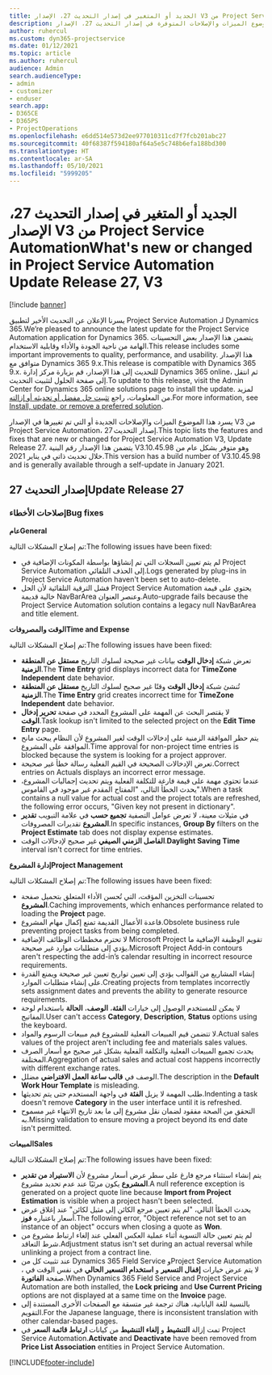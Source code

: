 ```yaml
---
title: الجديد أو المتغير في إصدار التحديث 27، الإصدار V3 من Project Service Automation
description: يسرد هذا الموضوع الميزات والإصلاحات المتوفرة في إصدار التحديث 27، الإصدار V3 من Project Service Automation.
author: ruhercul
ms.custom: dyn365-projectservice
ms.date: 01/12/2021
ms.topic: article
ms.author: ruhercul
audience: Admin
search.audienceType:
- admin
- customizer
- enduser
search.app:
- D365CE
- D365PS
- ProjectOperations
ms.openlocfilehash: e6dd514e573d2ee977010311cd7f7fcb201abc27
ms.sourcegitcommit: 40f68387f594180af64a5e5c748b6efa188bd300
ms.translationtype: HT
ms.contentlocale: ar-SA
ms.lasthandoff: 05/10/2021
ms.locfileid: "5999205"
---
```

# <a name="whats-new-or-changed-in-project-service-automation-update-release-27-v3"></a><span data-ttu-id="8dce9-103">الجديد أو المتغير في إصدار التحديث 27، الإصدار V3 من Project Service Automation</span><span class="sxs-lookup"><span data-stu-id="8dce9-103">What's new or changed in Project Service Automation Update Release 27, V3</span></span>

[!include [banner](../includes/psa-now-project-operations.md)]

<span data-ttu-id="8dce9-104">يسرنا الإعلان عن التحديث الأخير لتطبيق Project Service Automation لـ Dynamics 365.</span><span class="sxs-lookup"><span data-stu-id="8dce9-104">We’re pleased to announce the latest update for the Project Service Automation application for Dynamics 365.</span></span> <span data-ttu-id="8dce9-105">يتضمن هذا الإصدار بعض التحسينات الهامة من ناحية الجودة والأداء وقابلية الاستخدام.</span><span class="sxs-lookup"><span data-stu-id="8dce9-105">This release includes some important improvements to quality, performance, and usability.</span></span> <span data-ttu-id="8dce9-106">هذا الإصدار متوافق مع Dynamics 365 9.x.</span><span class="sxs-lookup"><span data-stu-id="8dce9-106">This release is compatible with Dynamics 365 9.x.</span></span> <span data-ttu-id="8dce9-107">للتحديث إلى هذا الإصدار، قم بزيارة مركز إدارة Dynamics 365 online، ثم انتقل إلى صفحة الحلول لتثبيت التحديث.</span><span class="sxs-lookup"><span data-stu-id="8dce9-107">To update to this release, visit the Admin Center for Dynamics 365 online solutions page to install the update.</span></span> <span data-ttu-id="8dce9-108">لمزيد من المعلومات، راجع [تثبيت حل مفضل أو تحديثه أو إزالته](/power-platform/admin/install-remove-preferred-solution).</span><span class="sxs-lookup"><span data-stu-id="8dce9-108">For more information, see [Install, update, or remove a preferred solution](/power-platform/admin/install-remove-preferred-solution).</span></span>

<span data-ttu-id="8dce9-109">يسرد هذا الموضوع الميزات والإصلاحات الجديدة أو التي تم تغييرها في الإصدار V3 من Project Service Automation، إصدار التحديث 27.</span><span class="sxs-lookup"><span data-stu-id="8dce9-109">This topic lists the features and fixes that are new or changed for Project Service Automation V3, Update Release 27.</span></span> <span data-ttu-id="8dce9-110">يتضمن هذا الإصدار رقم البنية V3.10.45.98 وهو متوفر بشكل عام من خلال تحديث ذاتي في يناير 2021.</span><span class="sxs-lookup"><span data-stu-id="8dce9-110">This version has a build number of V3.10.45.98 and is generally available through a self-update in January 2021.</span></span>

## <a name="update-release-27"></a><span data-ttu-id="8dce9-111">إصدار التحديث 27</span><span class="sxs-lookup"><span data-stu-id="8dce9-111">Update Release 27</span></span>

### <a name="bug-fixes"></a><span data-ttu-id="8dce9-112">إصلاحات الأخطاء</span><span class="sxs-lookup"><span data-stu-id="8dce9-112">Bug fixes</span></span>

<span data-ttu-id="8dce9-113">**عام**</span><span class="sxs-lookup"><span data-stu-id="8dce9-113">**General**</span></span>

<span data-ttu-id="8dce9-114">تم إصلاح المشكلات التالية:</span><span class="sxs-lookup"><span data-stu-id="8dce9-114">The following issues have been fixed:</span></span>

- <span data-ttu-id="8dce9-115">لم يتم تعيين السجلات التي تم إنشاؤها بواسطة المكونات الإضافية في Project Service Automation إلى الحذف التلقائي.</span><span class="sxs-lookup"><span data-stu-id="8dce9-115">Logs generated by plug-ins in Project Service Automation haven't been set to auto-delete.</span></span>
- <span data-ttu-id="8dce9-116">فشل الترقية التلقائية لأن الحل Project Service Automation يحتوي على قيمة خالية قديمة NavBarArea وعنصر العنوان.</span><span class="sxs-lookup"><span data-stu-id="8dce9-116">Auto-upgrade fails because the Project Service Automation solution contains a legacy null NavBarArea and title element.</span></span>

<span data-ttu-id="8dce9-117">**الوقت والمصروفات**</span><span class="sxs-lookup"><span data-stu-id="8dce9-117">**Time and Expense**</span></span>

<span data-ttu-id="8dce9-118">تم إصلاح المشكلات التالية:</span><span class="sxs-lookup"><span data-stu-id="8dce9-118">The following issues have been fixed:</span></span>

- <span data-ttu-id="8dce9-119">تعرض شبكة **إدخال الوقت** بيانات غير صحيحة لسلوك التاريخ **مستقل عن المنطقة الزمنية‬**.</span><span class="sxs-lookup"><span data-stu-id="8dce9-119">The **Time Entry** grid displays incorrect data for **TimeZone Independent** date behavior.</span></span>
- <span data-ttu-id="8dce9-120">تُنشئ شبكة **إدخال الوقت** وقتًا غير صحيح لسلوك التاريخ **مستقل عن المنطقة الزمنية‬**.</span><span class="sxs-lookup"><span data-stu-id="8dce9-120">The **Time Entry** grid creates incorrect time for **TimeZone Independent** date behavior.</span></span>
- <span data-ttu-id="8dce9-121">لا يقتصر البحث عن المهمة على المشروع المحدد في صفحة **تحرير إدخال الوقت**.</span><span class="sxs-lookup"><span data-stu-id="8dce9-121">Task lookup isn't limited to the selected project on the **Edit Time Entry** page.</span></span>
- <span data-ttu-id="8dce9-122">يتم حظر الموافقة الزمنية على إدخالات الوقت لغير المشروع لأن النظام يبحث مانح الموافقة على المشروع.</span><span class="sxs-lookup"><span data-stu-id="8dce9-122">Time approval for non-project time entries is blocked because the system is looking for a project approver.</span></span>
- <span data-ttu-id="8dce9-123">تعرض الإدخالات الصحيحة في القيم الفعلية رسالة خطأ غير صحيحة.</span><span class="sxs-lookup"><span data-stu-id="8dce9-123">Correct entries on Actuals displays an incorrect error message.</span></span>
- <span data-ttu-id="8dce9-124">عندما تحتوي مهمة على قيمة فارغة للتكلفة الفعلية ويتم تحديث إجماليات المشروع، يحدث الخطأ التالي، "المفتاح المقدم غير موجود في القاموس".</span><span class="sxs-lookup"><span data-stu-id="8dce9-124">When a task contains a null value for actual cost and the project totals are refreshed, the following error occurs, "Given key not present in dictionary".</span></span>
- <span data-ttu-id="8dce9-125">في مثيلات معينة، لا تعرض عوامل التصفية **تجميع حسب** في علامة التبويب **تقدير المشروع** تقديرات المصروفات.</span><span class="sxs-lookup"><span data-stu-id="8dce9-125">In specific instances, **Group By** filters on the **Project Estimate** tab does not display expense estimates.</span></span>
- <span data-ttu-id="8dce9-126">**الفاصل الزمني الصيفي** غير صحيح لإدخالات الوقت.</span><span class="sxs-lookup"><span data-stu-id="8dce9-126">**Daylight Saving Time** interval isn't correct for time entries.</span></span>

<span data-ttu-id="8dce9-127">**إدارة المشروع**</span><span class="sxs-lookup"><span data-stu-id="8dce9-127">**Project Management**</span></span>

<span data-ttu-id="8dce9-128">تم إصلاح المشكلات التالية:</span><span class="sxs-lookup"><span data-stu-id="8dce9-128">The following issues have been fixed:</span></span>

- <span data-ttu-id="8dce9-129">تحسينات التخزين المؤقت، التي تُحسن الأداء المتعلق بتحميل صفحة **المشروع**.</span><span class="sxs-lookup"><span data-stu-id="8dce9-129">Caching improvements, which enhances performance related to loading the **Project** page.</span></span>
- <span data-ttu-id="8dce9-130">قاعدة الأعمال القديمة تمنع إكمال مهام المشروع.</span><span class="sxs-lookup"><span data-stu-id="8dce9-130">Obsolete business rule preventing project tasks from being completed.</span></span>
- <span data-ttu-id="8dce9-131">لا تحترم مخططات الوظائف الإضافية Microsoft Project تقويم الوظيفة الإضافية ما يؤدي إلى متطلبات موارد غير صحيحة.</span><span class="sxs-lookup"><span data-stu-id="8dce9-131">Microsoft Project Add-in contours aren't respecting the add-in’s calendar resulting in incorrect resource requirements.</span></span>
- <span data-ttu-id="8dce9-132">إنشاء المشاريع من القوالب يؤدي إلى تعيين تواريخ تعيين غير صحيحة ويمنع القدرة على إنشاء متطلبات الموارد.</span><span class="sxs-lookup"><span data-stu-id="8dce9-132">Creating projects from templates incorrectly sets assignment dates and prevents the ability to generate resource requirements.</span></span>
- <span data-ttu-id="8dce9-133">لا يمكن للمستخدم الوصول إلى خيارات **الفئة**، **الوصف**، **الحالة** باستخدام لوحة المفاتيح.</span><span class="sxs-lookup"><span data-stu-id="8dce9-133">User can't access **Category**, **Description**, **Status** options using the keyboard.</span></span>
- <span data-ttu-id="8dce9-134">لا تتضمن قيم المبيعات الفعلية للمشروع قيم مبيعات الرسوم والمواد.</span><span class="sxs-lookup"><span data-stu-id="8dce9-134">Actual sales values of the project aren't including fee and materials sales values.</span></span>
- <span data-ttu-id="8dce9-135">يحدث تجميع المبيعات الفعلية والتكلفة الفعلية بشكل غير صحيح مع أسعار الصرف المختلفة.</span><span class="sxs-lookup"><span data-stu-id="8dce9-135">Aggregation of actual sales and actual cost happens incorrectly with different exchange rates.</span></span>
- <span data-ttu-id="8dce9-136">الوصف في **قالب ساعة العمل الافتراضي** مضلل.</span><span class="sxs-lookup"><span data-stu-id="8dce9-136">The description in the **Default Work Hour Template** is misleading.</span></span>
- <span data-ttu-id="8dce9-137">طلب المهمة  لا يزيل **الفئة** في واجهة المستخدم حتى يتم تحديثها.</span><span class="sxs-lookup"><span data-stu-id="8dce9-137">Indenting a task doesn't remove **Category** in the user interface until it is refreshed.</span></span>
- <span data-ttu-id="8dce9-138">التحقق من الصحة مفقود لضمان نقل مشروع إلى ما بعد تاريخ الانتهاء غير مسموح به.</span><span class="sxs-lookup"><span data-stu-id="8dce9-138">Missing validation to ensure moving a project beyond its end date isn't permitted.</span></span>

<span data-ttu-id="8dce9-139">**المبيعات**</span><span class="sxs-lookup"><span data-stu-id="8dce9-139">**Sales**</span></span>

<span data-ttu-id="8dce9-140">تم إصلاح المشكلات التالية:</span><span class="sxs-lookup"><span data-stu-id="8dce9-140">The following issues have been fixed:</span></span>

- <span data-ttu-id="8dce9-141">يتم إنشاء استثناء مرجع فارغ على سطر عرض أسعار مشروع لأن **الاستيراد من تقدير المشروع** يكون مرئيًا عند عدم تحديد مشروع.</span><span class="sxs-lookup"><span data-stu-id="8dce9-141">A null reference exception is generated on a project quote line because **Import from Project Estimation** is visible when a project hasn't been selected.</span></span>
- <span data-ttu-id="8dce9-142">يحدث الخطأ التالي، "لم يتم تعيين مرجع الكائن إلى مثيل لكائن" عند إغلاق عرض أسعار باعتباره **فوز**.</span><span class="sxs-lookup"><span data-stu-id="8dce9-142">The following error, "Object reference not set to an instance of an object" occurs when closing a quote as **Won**.</span></span>
- <span data-ttu-id="8dce9-143">لم يتم تعيين حالة التسوية أثناء عملية العكس الفعلي عند إلغاء ارتباط مشروع من شرط التعاقد.</span><span class="sxs-lookup"><span data-stu-id="8dce9-143">Adjustment status isn't set during an actual reversal while unlinking a project from a contract line.</span></span>
- <span data-ttu-id="8dce9-144">عند تثبيت كل من Dynamics 365 Field Service وProject Service Automation ، لا يتم عرض خيارات **إقفال التسعير** و **استخدام التسعير الحالي** في نفس الوقت في صفحة **الفاتورة**.</span><span class="sxs-lookup"><span data-stu-id="8dce9-144">When Dynamics 365 Field Service and Project Service Automation are both installed, the **Lock pricing** and **Use Current Pricing** options are not displayed at a same time on the **Invoice** page.</span></span>
- <span data-ttu-id="8dce9-145">بالنسبة للغة اليابانية، هناك ترجمة غير متسقة مع الصفحات الأخرى المستندة إلى التقويم.</span><span class="sxs-lookup"><span data-stu-id="8dce9-145">For the Japanese language, there is inconsistent translation with other calendar-based pages.</span></span>
- <span data-ttu-id="8dce9-146">تمت إزالة **التنشيط** و **إلغاء التنشيط** من كيانات **ارتباط قائمة السعر** في Project Service Automation.</span><span class="sxs-lookup"><span data-stu-id="8dce9-146">**Activate** and **Deactivate** have been removed from **Price List Association** entities in Project Service Automation.</span></span>


[!INCLUDE[footer-include](../includes/footer-banner.md)]